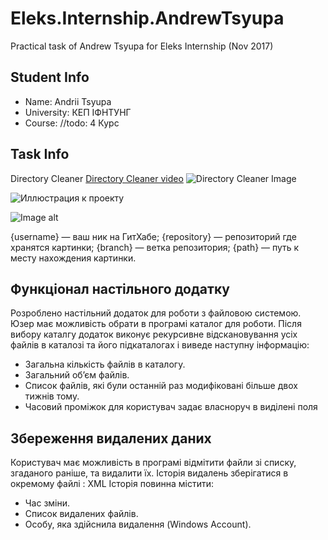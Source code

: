 # Eleks.Internship.AndrewTsyupa
Practical task of Andrew Tsyupa for Eleks Internship (Nov 2017)
## Student Info
* Name: Andrii Tsyupa
* University: КЕП ІФНТУНГ
* Course: //todo: 4 Курс 
## Task Info
  Directory Cleaner  [Directory Cleaner video](https://www.youtube.com/watch?v=MTHheSWQ__M&feature=youtu.be) 
  ![Directory Cleaner Image ](https://github.com/AndrewTsyupa/img/raw/master/1.PNG)
  
![Иллюстрация к проекту](https://github.com/jon/coolproject/raw/master/image/image.png)

![Image alt](https://github.com/{username}/{repository}/raw/{branch}/{path}/image.png)

{username} — ваш ник на ГитХабе;
{repository} — репозиторий где хранятся картинки;
{branch} — ветка репозитория;
{path} — путь к месту нахождения картинки.
  
## Функціонал настільного додатку  
Розроблено настільний додаток для роботи з файловою системою. Юзер  має можливість
  обрати в програмі каталог для роботи. Після вибору каталгу додаток виконує рекурсивне
  відскановування усіх файлів в каталозі та його підкаталогах і виведе наступну інформацію:
* Загальна кількість файлів в каталогу.
* Загальний об’єм файлів.
* Список файлів, які були останній раз модифіковані більше двох тижнів тому.
* Часовий проміжок для користувач задає власноруч в виділені поля
## Збереження видалених даних
Користувач має можливість в програмі відмітити файли зі списку, згаданого раніше, та
видалити їх.
Історія видалень зберігатися в окремому файлі : XML
Історія повинна містити:
* Час зміни.
* Список видалених файлів.
* Особу, яка здійснила видалення (Windows Account).
